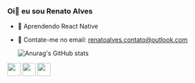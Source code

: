 ### Oi👋 eu sou Renato Alves


- 🌱 Aprendendo React Native
- 💬 Contate-me no email: renatoalves.contato@outlook.com


  ![Anurag's GitHub stats](https://github-readme-stats.vercel.app/api?username=renatoalvez09&show_icons=true&theme=radical)


<div>
  <img align="center" height="30" width="30" src="https://cdn.jsdelivr.net/gh/devicons/devicon@latest/icons/html5/html5-original-wordmark.svg" />
  <img align="center" height="30" width="30" src="https://cdn.jsdelivr.net/gh/devicons/devicon@latest/icons/javascript/javascript-original.svg" />
  <img align="center" height="30" width="30" src="https://cdn.jsdelivr.net/gh/devicons/devicon@latest/icons/css3/css3-original-wordmark.svg" />
</div>


